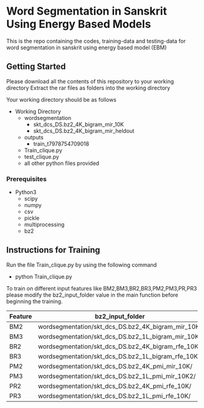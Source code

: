 # Word Segmentation in Sanskrit Using Energy Based Models

This is the repo containing the codes, training-data and testing-data for word segmentation in sanskrit using energy based model (EBM)

## Getting Started

Please download all the contents of this repository to your working directory 
Extract the rar files as folders into the working directory

Your working directory should be as follows
* Working Directory
  * wordsegmentation
    * skt_dcs_DS.bz2_4K_bigram_mir_10K
    * skt_dcs_DS.bz2_4K_bigram_mir_heldout
  * outputs
    * train_t7978754709018
  * Train_clique.py
  * test_clique.py
  * all other python files provided
  

### Prerequisites
* Python3
  * scipy
  * numpy
  * csv
  * pickle
  * multiprocessing
  * bz2
## Instructions for Training


Run the file Train_clique.py by using the following command

* python Train_clique.py

To train on different input features like BM2,BM3,BR2,BR3,PM2,PM3,PR,PR3 please modify the bz2_input_folder value in the main function before beginning the training.

Feature  | bz2_input_folder
------------- | -------------
BM2 | wordsegmentation/skt_dcs_DS.bz2_4K_bigram_mir_10K/
BM3 | wordsegmentation/skt_dcs_DS.bz2_1L_bigram_mir_10K
BR2 | wordsegmentation/skt_dcs_DS.bz2_4K_bigram_rfe_10K/
BR3 | wordsegmentation/skt_dcs_DS.bz2_1L_bigram_rfe_10K/
PM2 | wordsegmentation/skt_dcs_DS.bz2_4K_pmi_mir_10K/
PM3 | wordsegmentation/skt_dcs_DS.bz2_1L_pmi_mir_10K2/
PR2 | wordsegmentation/skt_dcs_DS.bz2_4K_pmi_rfe_10K/
PR3 | wordsegmentation/skt_dcs_DS.bz2_1L_pmi_rfe_10K/
